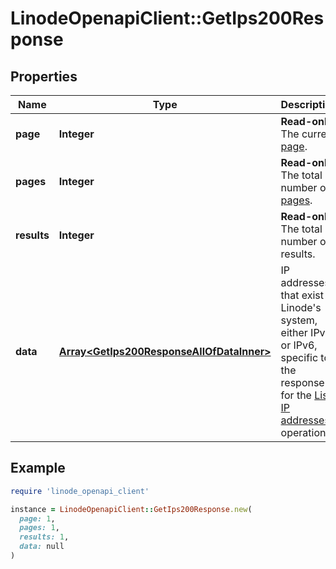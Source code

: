 # LinodeOpenapiClient::GetIps200Response

## Properties

| Name | Type | Description | Notes |
| ---- | ---- | ----------- | ----- |
| **page** | **Integer** | __Read-only__ The current [page](https://techdocs.akamai.com/linode-api/reference/pagination). | [optional][readonly] |
| **pages** | **Integer** | __Read-only__ The total number of [pages](https://techdocs.akamai.com/linode-api/reference/pagination). | [optional][readonly] |
| **results** | **Integer** | __Read-only__ The total number of results. | [optional][readonly] |
| **data** | [**Array&lt;GetIps200ResponseAllOfDataInner&gt;**](GetIps200ResponseAllOfDataInner.md) | IP addresses that exist in Linode&#39;s system, either IPv4 or IPv6, specific to the response for the [List IP addresses](https://techdocs.akamai.com/linode-api/reference/get-ips) operation. | [optional] |

## Example

```ruby
require 'linode_openapi_client'

instance = LinodeOpenapiClient::GetIps200Response.new(
  page: 1,
  pages: 1,
  results: 1,
  data: null
)
```

